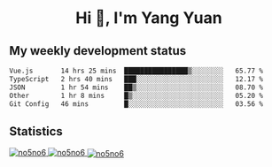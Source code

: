 <h1 align="center">Hi 👋, I'm Yang Yuan</h1>


## My weekly development status
<!--START_SECTION:waka-->

```txt
Vue.js       14 hrs 25 mins  ████████████████▒░░░░░░░░   65.77 %
TypeScript   2 hrs 40 mins   ███░░░░░░░░░░░░░░░░░░░░░░   12.17 %
JSON         1 hr 54 mins    ██▒░░░░░░░░░░░░░░░░░░░░░░   08.70 %
Other        1 hr 8 mins     █▒░░░░░░░░░░░░░░░░░░░░░░░   05.20 %
Git Config   46 mins         █░░░░░░░░░░░░░░░░░░░░░░░░   03.56 %
```

<!--END_SECTION:waka-->

## Statistics
<a href="https://github.com/anuraghazra/github-readme-stats">
  <img src="https://github-readme-stats.vercel.app/api/top-langs/?username=no5no6&theme=dracula" alt="no5no6">
</a>
<a href="https://github.com/anuraghazra/github-readme-stats">
  <img src="https://github-readme-stats.vercel.app/api?username=no5no6&show_icons=true&theme=dracula&line_height=40" alt="no5no6">
</a>
<a href="https://github.com/anuraghazra/github-readme-stats">
  <img align="center" src="https://github-readme-streak-stats.herokuapp.com/?user=no5no6&theme=dracula" alt="no5no6" />
</a>